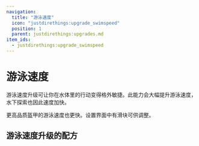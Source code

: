 ```yaml
---
navigation:
  title: "游泳速度"
  icon: "justdirethings:upgrade_swimspeed"
  position: 1
  parent: justdirethings:upgrades.md
item_ids:
  - justdirethings:upgrade_swimspeed
---
```


# 游泳速度

游泳速度升级可让你在水体里的行动变得格外敏捷。此能力会大幅提升游泳速度，水下探索也因此速度加快。

更高品质盔甲的游泳速度也更快。设置界面中有滑块可供调整。

## 游泳速度升级的配方



<Recipe id="justdirethings:upgrade_swimspeed" />

